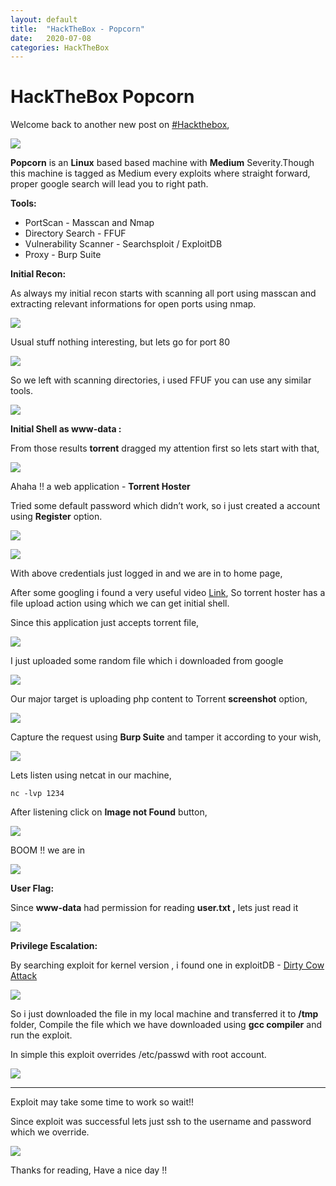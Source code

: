 ```yaml
---
layout: default
title:  "HackTheBox - Popcorn"
date:   2020-07-08
categories: HackTheBox
---
```



# HackTheBox Popcorn

Welcome back to another new post on [#Hackthebox](https://www.hackthebox.eu/),


![](https://paper-attachments.dropbox.com/s_6D367084CA0DE606197231FA4F4A8853B31AE2560D5BE253189668880D00B3A8_1594206912446_Screenshot+2020-07-08+at+4.42.19+PM.png)


**Popcorn** is an **Linux** based based machine with **Medium** Severity.Though this machine is tagged as Medium every exploits where straight forward, proper google search will lead you to right path.

**Tools:**


- PortScan - Masscan and Nmap
- Directory Search - FFUF
- Vulnerability Scanner - Searchsploit / ExploitDB
- Proxy - Burp Suite

**Initial Recon:**

As always my initial recon starts with scanning all port using masscan and extracting relevant informations for open ports using nmap.


![](https://paper-attachments.dropbox.com/s_6D367084CA0DE606197231FA4F4A8853B31AE2560D5BE253189668880D00B3A8_1594213339406_Screenshot+2020-07-08+at+6.32.07+PM.png)


Usual stuff nothing interesting, but lets go for port 80


![](https://paper-attachments.dropbox.com/s_6D367084CA0DE606197231FA4F4A8853B31AE2560D5BE253189668880D00B3A8_1594213399774_Screenshot+2020-07-08+at+6.33.10+PM.png)


So we left with scanning directories, i used FFUF you can use any similar tools.


![](https://paper-attachments.dropbox.com/s_6D367084CA0DE606197231FA4F4A8853B31AE2560D5BE253189668880D00B3A8_1594213495899_Screenshot+2020-07-08+at+6.34.45+PM.png)


**Initial Shell as www-data :**

From those results **torrent** dragged my attention first so lets start with that,


![](https://paper-attachments.dropbox.com/s_6D367084CA0DE606197231FA4F4A8853B31AE2560D5BE253189668880D00B3A8_1594213746368_Screenshot+2020-07-08+at+6.38.57+PM.png)


Ahaha !! a web application - **Torrent Hoster**

Tried some default password which didn’t work, so i just created a account using **Register** option.

![](https://paper-attachments.dropbox.com/s_6D367084CA0DE606197231FA4F4A8853B31AE2560D5BE253189668880D00B3A8_1594213846832_Screenshot+2020-07-08+at+12.45.27+PM.png)



![](https://paper-attachments.dropbox.com/s_6D367084CA0DE606197231FA4F4A8853B31AE2560D5BE253189668880D00B3A8_1594213908313_Screenshot+2020-07-08+at+12.46.01+PM.png)


With above credentials just logged in and we are in to home page,

After some googling i found a very useful video [Link](https://www.youtube.com/watch?v=7r-gf_LoTuQ), So torrent hoster has a file upload action using which we can get initial shell.

Since this application just accepts torrent file, 


![](https://paper-attachments.dropbox.com/s_6D367084CA0DE606197231FA4F4A8853B31AE2560D5BE253189668880D00B3A8_1594214305062_Screenshot+2020-07-08+at+12.59.00+PM.png)


I just uploaded some random file which i downloaded from google


![](https://paper-attachments.dropbox.com/s_6D367084CA0DE606197231FA4F4A8853B31AE2560D5BE253189668880D00B3A8_1594214560863_Screenshot+2020-07-08+at+6.52.22+PM.png)


Our major target is uploading php content to Torrent **screenshot** option,


![](https://paper-attachments.dropbox.com/s_6D367084CA0DE606197231FA4F4A8853B31AE2560D5BE253189668880D00B3A8_1594214714302_Screenshot+2020-07-08+at+6.54.26+PM.png)


Capture the request using **Burp Suite** and tamper it according to your wish,

![](https://paper-attachments.dropbox.com/s_6D367084CA0DE606197231FA4F4A8853B31AE2560D5BE253189668880D00B3A8_1594213818101_Screenshot+2020-07-08+at+3.38.22+PM.png)


Lets listen using netcat in our machine,


    nc -lvp 1234

After listening click on **Image not Found** button,


![](https://paper-attachments.dropbox.com/s_6D367084CA0DE606197231FA4F4A8853B31AE2560D5BE253189668880D00B3A8_1594214936294_Screenshot+2020-07-08+at+6.58.19+PM.png)


BOOM !! we are in


![](https://paper-attachments.dropbox.com/s_6D367084CA0DE606197231FA4F4A8853B31AE2560D5BE253189668880D00B3A8_1594214974830_Screenshot+2020-07-08+at+3.40.42+PM.png)


**User Flag:**

Since **www-data** had permission for reading **user.txt ,** lets just read it 


![](https://paper-attachments.dropbox.com/s_6D367084CA0DE606197231FA4F4A8853B31AE2560D5BE253189668880D00B3A8_1594215046416_Screenshot+2020-07-08+at+3.44.29+PM.png)


**Privilege Escalation:**

By searching exploit for kernel version , i found one in exploitDB - [Dirty Cow Attack](https://www.exploit-db.com/exploits/40839)


![](https://paper-attachments.dropbox.com/s_6D367084CA0DE606197231FA4F4A8853B31AE2560D5BE253189668880D00B3A8_1594215187938_Screenshot+2020-07-08+at+7.01.50+PM.png)


So i just downloaded the file in my local machine and transferred it to **/tmp** folder, Compile the file which we have downloaded using **gcc compiler** and run the exploit.

In simple this exploit overrides /etc/passwd with root account.


![](https://paper-attachments.dropbox.com/s_6D367084CA0DE606197231FA4F4A8853B31AE2560D5BE253189668880D00B3A8_1594215459978_Screenshot+2020-07-08+at+7.03.44+PM.png)

****
Exploit may take some time to work so wait!!

Since exploit was successful lets just ssh to the username and password which we override.


![](https://paper-attachments.dropbox.com/s_6D367084CA0DE606197231FA4F4A8853B31AE2560D5BE253189668880D00B3A8_1594215620182_Screenshot+2020-07-08+at+7.10.10+PM.png)


Thanks for reading, Have a nice day !!

<div id="hyvor-talk-view"></div>
<script type="text/javascript">
    var HYVOR_TALK_WEBSITE = 961; // DO NOT CHANGE THIS
    var HYVOR_TALK_CONFIG = {
        url: '{{ page.url | absolute_url }}',
        id: '{{page.id}}'
    };
</script>
<script async type="text/javascript" src="//talk.hyvor.com/web-api/embed"></script>
